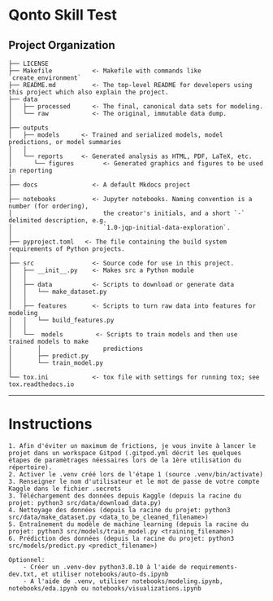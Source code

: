 

Qonto Skill Test
==============================

Project Organization
------------

    ├── LICENSE
    ├── Makefile           <- Makefile with commands like `create_environment`
    ├── README.md          <- The top-level README for developers using this project which also explain the project.
    ├── data
    │   ├── processed      <- The final, canonical data sets for modeling.
    │   └── raw            <- The original, immutable data dump.
    │
    ├── outputs
    │   ├── models      <- Trained and serialized models, model predictions, or model summaries
    │   │
    │   └── reports     <- Generated analysis as HTML, PDF, LaTeX, etc.
    │      └── figures        <- Generated graphics and figures to be used in reporting
    │
    ├── docs               <- A default Mkdocs project
    │
    ├── notebooks          <- Jupyter notebooks. Naming convention is a number (for ordering),
    │                         the creator's initials, and a short `-` delimited description, e.g.
    │                         `1.0-jqp-initial-data-exploration`.
    │
    ├── pyproject.toml   <- The file containing the build system requirements of Python projects.
    │
    ├── src                <- Source code for use in this project.
    │   ├── __init__.py    <- Makes src a Python module
    │   │
    │   ├── data           <- Scripts to download or generate data
    │   │   └── make_dataset.py
    │   │
    │   ├── features       <- Scripts to turn raw data into features for modeling
    │   │   └── build_features.py
    │   │
    │   └──  models         <- Scripts to train models and then use trained models to make
    │       │                 predictions
    │       ├── predict.py
    │       └── train_model.py
    │
    └── tox.ini            <- tox file with settings for running tox; see tox.readthedocs.io


--------

# Instructions

    1. Afin d'éviter un maximum de frictions, je vous invite à lancer le projet dans un workspace Gitpod (.gitpod.yml décrit les quelques étapes de paramètrages néessaires lors de la 1ère utilisation du répertoire).
    2. Activer le .venv créé lors de l'étape 1 (source .venv/bin/activate)
    3. Renseigner le nom d'utilisateur et le mot de passe de votre compte Kaggle dans le fichier .secrets
    3. Téléchargement des données depuis Kaggle (depuis la racine du projet: python3 src/data/download_data.py)
    4. Nettoyage des données (depuis la racine du projet: python3 src/data/make_dataset.py <data_to_be_cleaned_filename>)
    5. Entraînement du modèle de machine learning (depuis la racine du projet: python3 src/models/train_model.py <training_filename>)
    6. Prédiction des données (depuis la racine du projet: python3 src/models/predict.py <predict_filename>)
    
    Optionnel:
        - Créer un .venv-dev python3.8.10 à l'aide de requirements-dev.txt, et utiliser notebooks/auto-ds.ipynb
        - A l'aide de .venv, utiliser notebooks/modeling.ipynb, notebooks/eda.ipynb ou notebooks/visualizations.ipynb

 
